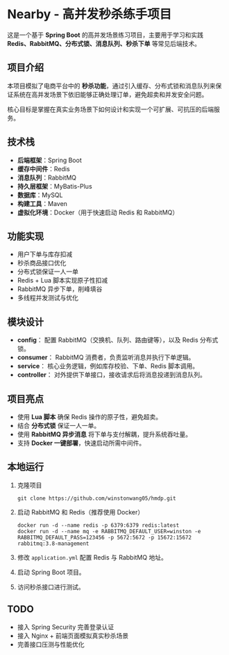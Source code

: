 # Nearby - 高并发秒杀练手项目

这是一个基于 **Spring Boot** 的高并发场景练习项目，主要用于学习和实践 **Redis、RabbitMQ、分布式锁、消息队列、秒杀下单** 等常见后端技术。

## 项目介绍

本项目模拟了电商平台中的 **秒杀功能**，通过引入缓存、分布式锁和消息队列来保证系统在高并发场景下依旧能够正确处理订单，避免超卖和并发安全问题。

核心目标是掌握在真实业务场景下如何设计和实现一个可扩展、可抗压的后端服务。

## 技术栈

- **后端框架**：Spring Boot
- **缓存中间件**：Redis
- **消息队列**：RabbitMQ
- **持久层框架**：MyBatis-Plus
- **数据库**：MySQL
- **构建工具**：Maven
- **虚拟化环境**：Docker（用于快速启动 Redis 和 RabbitMQ）

## 功能实现

- 用户下单与库存扣减
- 秒杀商品接口优化
- 分布式锁保证一人一单
- Redis + Lua 脚本实现原子性扣减
- RabbitMQ 异步下单，削峰填谷
- 多线程并发测试与优化

## 模块设计

- **config**：
  配置 RabbitMQ（交换机、队列、路由键等），以及 Redis 分布式锁。
- **consumer**：
  RabbitMQ 消费者，负责监听消息并执行下单逻辑。
- **service**：
  核心业务逻辑，例如库存校验、下单、Redis 脚本调用。
- **controller**：
  对外提供下单接口，接收请求后将消息投递到消息队列。

## 项目亮点

- 使用 **Lua 脚本** 确保 Redis 操作的原子性，避免超卖。
- 结合 **分布式锁** 保证一人一单。
- 使用 **RabbitMQ 异步消息** 将下单与支付解耦，提升系统吞吐量。
- 支持 **Docker 一键部署**，快速启动所需中间件。

## 本地运行

1. 克隆项目

   ```
   git clone https://github.com/winstonwang05/hmdp.git
   ```

2. 启动 RabbitMQ 和 Redis（推荐使用 Docker）

   ```
   docker run -d --name redis -p 6379:6379 redis:latest
   docker run -d --name mq -e RABBITMQ_DEFAULT_USER=winston -e RABBITMQ_DEFAULT_PASS=123456 -p 5672:5672 -p 15672:15672 rabbitmq:3.8-management
   ```

3. 修改 `application.yml` 配置 Redis 与 RabbitMQ 地址。

4. 启动 Spring Boot 项目。

5. 访问秒杀接口进行测试。

## TODO

- 接入 Spring Security 完善登录认证
- 接入 Nginx + 前端页面模拟真实秒杀场景
- 完善接口压测与性能优化

